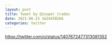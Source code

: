 ```yaml
--- 
layout: post 
title: Tweet by @1super_trades 
date: 2021-06-23 1624450266 
categories: twitter 
--- 
```

https://twitter.com/o/status/1407672477313081352